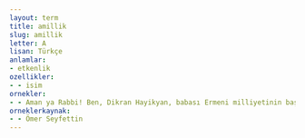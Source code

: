```yaml
---
layout: term
title: amillik
slug: amillik
letter: A
lisan: Türkçe
anlamlar:
- etkenlik
ozellikler:
- - isim
ornekler:
- - Aman ya Rabbi! Ben, Dikran Hayikyan, babası Ermeni milliyetinin baştan canlanması için alevlenen ihtilalde amillik ederken öldürülen öksüz, bir an Osmanlılığa inanmışım ha!
orneklerkaynak:
- - Ömer Seyfettin
---
```

